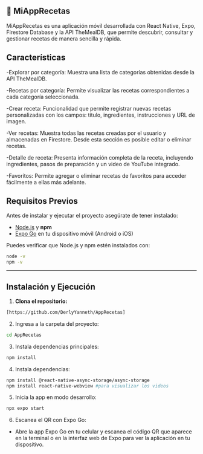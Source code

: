 ## 🍴 MiAppRecetas

MiAppRecetas es una aplicación móvil desarrollada con React Native, Expo, Firestore Database y la API TheMealDB, que permite descubrir, consultar y gestionar recetas de manera sencilla y rápida.

## Características

-Explorar por categoría: Muestra una lista de categorías obtenidas desde la API TheMealDB.

-Recetas por categoría: Permite visualizar las recetas correspondientes a cada categoría seleccionada.

-Crear receta: Funcionalidad que permite registrar nuevas recetas personalizadas con los campos: título, ingredientes, instrucciones y URL de imagen.

-Ver recetas: Muestra todas las recetas creadas por el usuario y almacenadas en Firestore. Desde esta sección es posible editar o eliminar recetas.

-Detalle de receta: Presenta información completa de la receta, incluyendo ingredientes, pasos de preparación y un video de YouTube integrado.

-Favoritos: Permite agregar o eliminar recetas de favoritos para acceder fácilmente a ellas más adelante.

## Requisitos Previos

Antes de instalar y ejecutar el proyecto asegúrate de tener instalado:

- [Node.js](https://nodejs.org/) y **npm**
- [Expo Go](https://expo.dev/client) en tu dispositivo móvil (Android o iOS)

Puedes verificar que Node.js y npm estén instalados con:

```bash
node -v
npm -v

```
----------------------------------------------
## Instalación y Ejecución

1. **Clona el repositorio:**

```bash
[https://github.com/DerlyYanneth/AppRecetas]

```
2. Ingresa a la carpeta del proyecto:

```bash
cd AppRecetas

```
3. Instala dependencias principales:

```bash
npm install
```

4. Instala dependencias:

```bash
npm install @react-native-async-storage/async-storage
npm install react-native-webview #para visualizar los videos
```

5. Inicia la app en modo desarrollo:

```bash
npx expo start
```

6. Escanea el QR con Expo Go:
 - Abre la app Expo Go en tu celular y escanea el código QR que aparece en la terminal o en la interfaz web de Expo para ver la aplicación en tu dispositivo.
